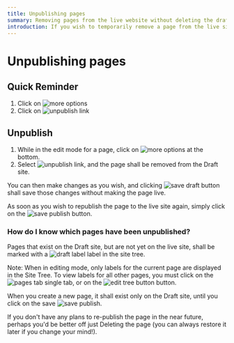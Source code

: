 ```yaml
---
title: Unpublishing pages
summary: Removing pages from the live website without deleting the draft content.
introduction: If you wish to temporarily remove a page from the live site, for example if you accidentally clicked on Save & Publish too soon, or if the page is no longer required on the live site, but shall be again in the future, you can Unpublish it.
---
```


# Unpublishing pages

## Quick Reminder

 1. Click on ![more options](/_images/more-options.png)
 2. Click on ![unpublish link](/_images/unpublish-link.png)

## Unpublish

 1. While in the edit mode for a page, click on ![more options](/_images/more-options.png) at the bottom.
 2. Select ![unpublish link](/_images/unpublish-link.png), and the page shall be removed from the Draft site.

You can then make changes as you wish, and clicking ![save draft button](/_images/save-draft-button.png) shall save those changes without making the page live.

As soon as you wish to republish the page to the live site again, simply click on the ![save publish](/_images/save-publish.png) button.

### How do I know which pages have been unpublished?

Pages that exist on the Draft site, but are not yet on the live site, shall be marked with a ![draft label](/_images/draft-label.png) label in the site tree.

Note: When in editing mode, only labels for the current page are displayed in the Site Tree. To view labels for all other pages, you must click on the ![pages tab single](/_images/pages-tab-single.png) tab, or on the ![edit tree button](/_images/edit-tree-button.png) button.

When you create a new page, it shall exist only on the Draft site, until you click on the save ![save publish](/_images/save-publish.png).

If you don't have any plans to re-publish the page in the near future, perhaps you'd be better off just Deleting the page (you can always restore it later if you change your mind!).